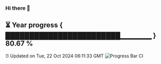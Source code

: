 ### Hi there 👋
⏳ Year progress { ████████████████████████▁▁▁▁▁▁ } 80.67 %
---
⏰ Updated on Tue, 22 Oct 2024 06:11:33 GMT
![Progress Bar CI](https://github.com/Moyi321/Moyi321/workflows/Progress%20Bar%20CI/badge.svg)
